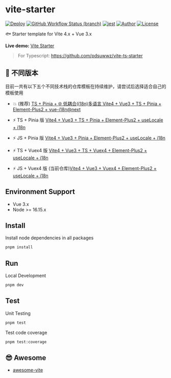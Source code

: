 # vite-starter

[![Deploy](https://github.com/pdsuwwz/vite-starter/workflows/Deploy%20for%20gh%20pages/badge.svg)](https://github.com/pdsuwwz/vite-starter/actions/workflows/deploy.yml)
[![GitHub Workflow Status (branch)](https://img.shields.io/github/actions/workflow/status/pdsuwwz/vite-starter/deploy.yml?branch=main)](https://github.com/pdsuwwz/vite-starter/deployments/activity_log?environment=github-pages)
[![jest](https://jestjs.io/img/jest-badge.svg)](https://github.com/facebook/jest)
[![Author](https://img.shields.io/badge/Author-Wisdom-9cf)](https://github.com/pdsuwwz)
[![License](https://img.shields.io/github/license/pdsuwwz/vite-starter?color=blue)](https://github.com/pdsuwwz/vite-starter/blob/main/LICENSE)

🐟 Starter template for Vite 4.x + Vue 3.x

**Live demo:** [Vite Starter](https://pdsuwwz.github.io/vite-starter)

> For Typescript: https://github.com/pdsuwwz/vite-ts-starter


## 🌱 不同版本
目前一共有以下五个不同技术栈的仓库模板在持续维护，请尝试后选择适合自己的模板使用

- 💥 (推荐) [TS + Pinia + 🌐 低耦合(i18n)多语言 Vite4 + Vue3 + TS + Pinia + Element-Plus2 + vue-i18n@next](https://github.com/pdsuwwz/vue-boilerplate-i18n)

- ⚡️ TS + Pinia 版 [Vite4 + Vue3 + TS + Pinia + Element-Plus2 + useLocale + i18n](https://github.com/pdsuwwz/pinia-starter-ts)
- ⚡️ JS + Pinia 版 [Vite4 + Vue3 + Pinia + Element-Plus2 + useLocale + i18n](https://github.com/pdsuwwz/vite-pinia-starter)

- ⚡️ TS + Vuex4 版 [Vite4 + Vue3 + TS + Vuex4 + Element-Plus2 + useLocale + i18n](https://github.com/pdsuwwz/vite-ts-starter)
- ⚡️ JS + Vuex4 版 (当前仓库)[Vite4 + Vue3 + Vuex4 + Element-Plus2 + useLocale + i18n](https://github.com/pdsuwwz/vite-starter)


## Environment Support

* Vue 3.x
* Node >= 16.15.x

## Install

Install node dependencies in all packages

```bash
pnpm install
```

## Run

Local Development

```bash
pnpm dev
```

## Test

Unit Testing

```bash
pnpm test
```

Test code coverage

```bash
pnpm test:coverage
```

## 😎 Awesome

* [awesome-vite](https://github.com/pdsuwwz/awesome-vite)

